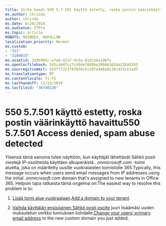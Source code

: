 ```yaml
---
title: Virhe koodi 550 5.7.501 käyttö estetty, roska postin väärinkäyttö havaittu
ms.author: chrisda
author: chrisda
ms.date: 6/28/2018
ms.audience: ITPro
ms.topic: article
ROBOTS: NOINDEX, NOFOLLOW
localization_priority: Normal
ms.custom:
- "351"
- "3100015"
ms.assetid: 3105905c-e7a0-42a7-9c5a-61dc56a1d6fc
ms.openlocfilehash: 545cab07cc7c49def849be20bb6363da228a5393
ms.sourcegitcommit: b43f77221f47b50c41197a448a9c26c423ce1ad5
ms.translationtype: MT
ms.contentlocale: fi-FI
ms.lasthandoff: 11/15/2019
ms.locfileid: "36740138"
---
```

# <a name="550-57501-access-denied-spam-abuse-detected"></a><span data-ttu-id="1a1a5-102">550 5.7.501 käyttö estetty, roska postin väärinkäyttö havaittu</span><span class="sxs-lookup"><span data-stu-id="1a1a5-102">550 5.7.501 Access denied, spam abuse detected</span></span>

<span data-ttu-id="1a1a5-103">Yleensä tämä sanoma tulee näyttöön, kun käyttäjät lähettävät Sähkö posti viestejä IP-osoitteista käyttäen alkuperäistä *. onmicrosoft.com* -toimi aluetta, joka on määritetty uusille vuokralaisten toimistolle 365.</span><span class="sxs-lookup"><span data-stu-id="1a1a5-103">Typically, this message occurs when users send email messages from IP addresses using the initial *.onmicrosoft.com* domain that's assigned to new tenants in Office 365.</span></span> <span data-ttu-id="1a1a5-104">Helpoin tapa ratkaista tämä ongelma on:</span><span class="sxs-lookup"><span data-stu-id="1a1a5-104">The easiest way to resolve this problem is to:</span></span>

1. <span data-ttu-id="1a1a5-105">[Lisää toimi alue vuokraajaan](https://docs.microsoft.com//office365/admin/setup/add-domain).</span><span class="sxs-lookup"><span data-stu-id="1a1a5-105">[Add a domain to your tenant](https://docs.microsoft.com//office365/admin/setup/add-domain).</span></span>

2. <span data-ttu-id="1a1a5-106">[Vaihda käyttäjän ensisijainen Sähkö posti osoite](https://docs.microsoft.com//office365/admin/add-users/change-a-user-name-and-email-address) juuri lisäämäsi uuden mukautetun verkko tunnuksen kohdalle.</span><span class="sxs-lookup"><span data-stu-id="1a1a5-106">[Change your users' primary email address](https://docs.microsoft.com//office365/admin/add-users/change-a-user-name-and-email-address) to the new custom domain you just added.</span></span>
